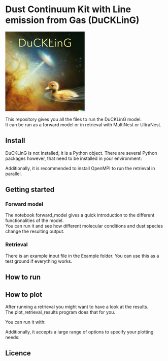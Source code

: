 # Dust Continuum Kit with Line emission from Gas (DuCKLinG)

<img src="./DuCKLinG_logo.png" width="250" />

This repository gives you all the files to run the DuCKLinG model.  
It can be run as a forward model or in retrieval with MultiNest or UltraNest.

## Install

DuCKLinG is not installed, it is a Python object.
There are several Python packages however, that need to be installed in your environment:

Additionally, it is recommended to install OpenMPI to run the retrieval in parallel.

## Getting started
### Forward model

The notebook forward_model gives a quick introduction to the different functionalities of the model.  
You can run it and see how different molecular conditions and dust species change the resulting output.

### Retrieval

There is an example input file in the Example folder.
You can use this as a test ground if everything works.

## How to run

## How to plot

After running a retrieval you might want to have a look at the results.  
The plot_retrieval_results program does that for you.

You can run it with:  

Additionally, it accepts a large range of options to specify your plotting needs:


## Licence
